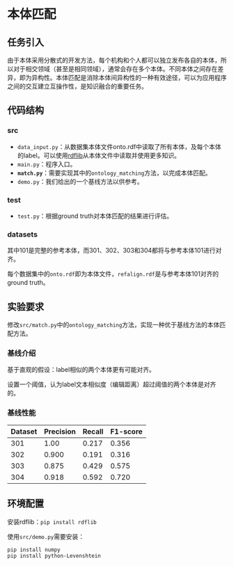 # 本体匹配

## 任务引入
由于本体采用分散式的开发方法，每个机构和个人都可以独立发布各自的本体，所以对于相交领域（甚至是相同领域），通常会存在多个本体。不同本体之间存在差异，即为异构性。本体匹配是消除本体间异构性的一种有效途径，可以为应用程序之间的交互建立互操作性，是知识融合的重要任务。



## 代码结构

### src

- `data_input.py`：从数据集本体文件onto.rdf中读取了所有本体，及每个本体的label。可以使用[rdflib](https://rdflib.readthedocs.io/en/stable/)从本体文件中读取并使用更多知识。
- `main.py`：程序入口。
- **`match.py`**：需要实现其中的`ontology_matching`方法，以完成本体匹配。
- `demo.py`：我们给出的一个基线方法以供参考。

### test

- `test.py`：根据ground truth对本体匹配的结果进行评估。

### datasets

其中101是完整的参考本体，而301、302、303和304都将与参考本体101进行对齐。

每个数据集中的`onto.rdf`即为本体文件，`refalign.rdf`是与参考本体101对齐的ground truth。



## 实验要求

修改`src/match.py`中的`ontology_matching`方法，实现一种优于基线方法的本体匹配方法。

### 基线介绍

基于直观的假设：label相似的两个本体更有可能对齐。

设置一个阈值，认为label文本相似度（编辑距离）超过阈值的两个本体是对齐的。

### 基线性能

| Dataset | Precision | Recall | F1-score |
| ------- | :-------- | ------ | -------- |
| 301     | 1.00      | 0.217  | 0.356    |
| 302     | 0.900     | 0.191  | 0.316    |
| 303     | 0.875     | 0.429  | 0.575    |
| 304     | 0.918     | 0.592  | 0.720    |



## 环境配置

安装rdflib：`pip install rdflib`

使用`src/demo.py`需要安装：

```
pip install numpy
pip install python-Levenshtein
```

